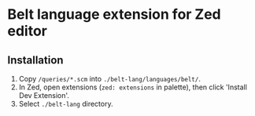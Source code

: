 # Belt language extension for Zed editor

## Installation

1. Copy `/queries/*.scm` into `./belt-lang/languages/belt/`.
1. In Zed, open extensions (`zed: extensions` in palette), then click 'Install Dev Extension'.
1. Select `./belt-lang` directory.
